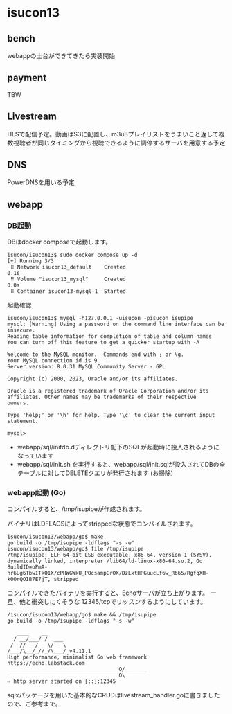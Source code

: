 # isucon13

## bench

webappの土台ができてきたら実装開始

## payment

TBW

## Livestream

HLSで配信予定。動画はS3に配置し、m3u8プレイリストをうまいこと返して複数視聴者が同じタイミングから視聴できるように調停するサーバを用意する予定

## DNS

PowerDNSを用いる予定

## webapp

### DB起動

DBはdocker composeで起動します。

```
isucon/isucon13$ sudo docker compose up -d
[+] Running 3/3
 ⠿ Network isucon13_default    Created                                                                                                                              0.1s
 ⠿ Volume "isucon13_mysql"     Created                                                                                                                              0.0s
 ⠿ Container isucon13-mysql-1  Started                                     
```

起動確認

```
isucon/isucon13$ mysql -h127.0.0.1 -uisucon -pisucon isupipe
mysql: [Warning] Using a password on the command line interface can be insecure.
Reading table information for completion of table and column names
You can turn off this feature to get a quicker startup with -A

Welcome to the MySQL monitor.  Commands end with ; or \g.
Your MySQL connection id is 9
Server version: 8.0.31 MySQL Community Server - GPL

Copyright (c) 2000, 2023, Oracle and/or its affiliates.

Oracle is a registered trademark of Oracle Corporation and/or its
affiliates. Other names may be trademarks of their respective
owners.

Type 'help;' or '\h' for help. Type '\c' to clear the current input statement.

mysql>
```

* webapp/sql/initdb.dディレクトリ配下のSQLが起動時に投入されるようになっています
* webapp/sql/init.sh を実行すると、webapp/sql/init.sqlが投入されてDBの全テーブルに対してDELETEクエリが発行されます (お掃除)

### webapp起動 (Go)

コンパイルすると、/tmp/isupipeが作成されます。

バイナリはLDFLAGSによってstrippedな状態でコンパイルされます。

```
isucon/isucon13/webapp/go$ make
go build -o /tmp/isupipe -ldflags "-s -w"
isucon/isucon13/webapp/go$ file /tmp/isupipe
/tmp/isupipe: ELF 64-bit LSB executable, x86-64, version 1 (SYSV), dynamically linked, interpreter /lib64/ld-linux-x86-64.so.2, Go BuildID=oPmA-hr6Ug6TbwITkQ1X/cPHWGWkU_PQcsampCrOX/DzLxtHPGuucLf6w_R665/RgfqXH-k0OrQOIB7E7jT, stripped
```

コンパイルできたバイナリを実行すると、Echoサーバが立ち上がります。
一旦、他と衝突しにくそうな 12345/tcpでリッスンするようにしています。

```
/isucon/isucon13/webapp/go$ make && /tmp/isupipe
go build -o /tmp/isupipe -ldflags "-s -w"

   ____    __
  / __/___/ /  ___
 / _// __/ _ \/ _ \
/___/\__/_//_/\___/ v4.11.1
High performance, minimalist Go web framework
https://echo.labstack.com
____________________________________O/_______
                                    O\
⇨ http server started on [::]:12345
```

sqlxパッケージを用いた基本的なCRUDはlivestream_handler.goに書きましたので、ご参考まで。
